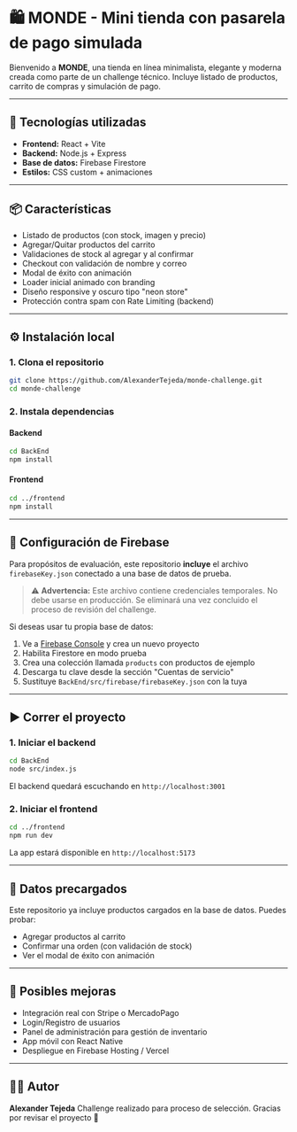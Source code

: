 # 🛍️ MONDE - Mini tienda con pasarela de pago simulada

Bienvenido a **MONDE**, una tienda en línea minimalista, elegante y moderna creada como parte de un challenge técnico. Incluye listado de productos, carrito de compras y simulación de pago.

---

## 🚀 Tecnologías utilizadas

* **Frontend:** React + Vite
* **Backend:** Node.js + Express
* **Base de datos:** Firebase Firestore
* **Estilos:** CSS custom + animaciones

---

## 📦 Características

* Listado de productos (con stock, imagen y precio)
* Agregar/Quitar productos del carrito
* Validaciones de stock al agregar y al confirmar
* Checkout con validación de nombre y correo
* Modal de éxito con animación
* Loader inicial animado con branding
* Diseño responsive y oscuro tipo "neon store"
* Protección contra spam con Rate Limiting (backend)

---

## ⚙️ Instalación local

### 1. Clona el repositorio

```bash
git clone https://github.com/AlexanderTejeda/monde-challenge.git
cd monde-challenge
```

### 2. Instala dependencias

#### Backend

```bash
cd BackEnd
npm install
```

#### Frontend

```bash
cd ../frontend
npm install
```

---

## 🔐 Configuración de Firebase

Para propósitos de evaluación, este repositorio **incluye** el archivo `firebaseKey.json` conectado a una base de datos de prueba.

> ⚠️ **Advertencia:** Este archivo contiene credenciales temporales. No debe usarse en producción. Se eliminará una vez concluido el proceso de revisión del challenge.

Si deseas usar tu propia base de datos:

1. Ve a [Firebase Console](https://console.firebase.google.com) y crea un nuevo proyecto
2. Habilita Firestore en modo prueba
3. Crea una colección llamada `products` con productos de ejemplo
4. Descarga tu clave desde la sección "Cuentas de servicio"
5. Sustituye `BackEnd/src/firebase/firebaseKey.json` con la tuya

---

## ▶️ Correr el proyecto

### 1. Iniciar el backend

```bash
cd BackEnd
node src/index.js
```

El backend quedará escuchando en `http://localhost:3001`

### 2. Iniciar el frontend

```bash
cd ../frontend
npm run dev
```

La app estará disponible en `http://localhost:5173`

---

## 🧪 Datos precargados

Este repositorio ya incluye productos cargados en la base de datos. Puedes probar:

* Agregar productos al carrito
* Confirmar una orden (con validación de stock)
* Ver el modal de éxito con animación

---

## 🧼 Posibles mejoras

* Integración real con Stripe o MercadoPago
* Login/Registro de usuarios
* Panel de administración para gestión de inventario
* App móvil con React Native
* Despliegue en Firebase Hosting / Vercel

---

## 👨‍💻 Autor

**Alexander Tejeda**
Challenge realizado para proceso de selección.
Gracias por revisar el proyecto 🙌
